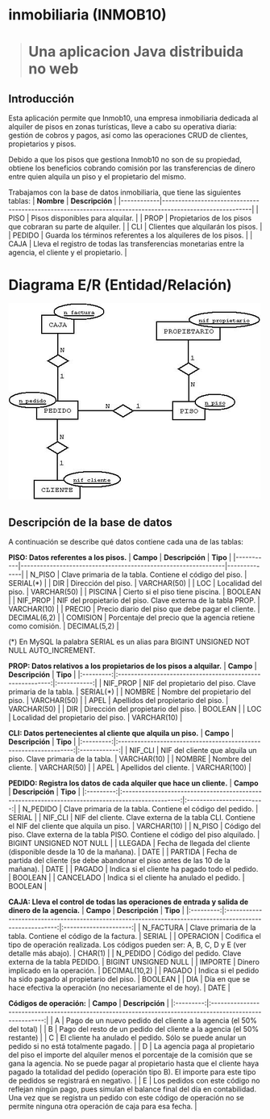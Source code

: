 # inmobiliaria (INMOB10)
> # Una aplicacion Java distribuida no web

## Introducción
Esta aplicación permite que Inmob10, una empresa inmobiliaria dedicada al alquiler de pisos en zonas turísticas, lleve a cabo su operativa diaria: gestión de cobros y pagos, así como las operaciones CRUD de clientes, propietarios y pisos.

Debido a que los pisos que gestiona Inmob10 no son de su propiedad, obtiene los beneficios cobrando comisión por las transferencias de dinero entre quien alquila un piso y el propietario del mismo.

Trabajamos con la base de datos inmobiliaria, que tiene las siguientes tablas:
| **Nombre** | **Descripción**                                                                                         |
|------------|---------------------------------------------------------------------------------------------------------|
| PISO       | Pisos disponibles para alquilar.                                                                        |
| PROP       | Propietarios de los pisos que cobraran su parte de alquiler.                                            |
| CLI        | Clientes que alquilarán los pisos.                                                                      |
| PEDIDO     | Guarda los términos referentes a los alquileres de los pisos.                                           |
| CAJA       | Lleva el registro de todas las transferencias monetarias entre la agencia, el cliente y el propietario. |

# Diagrama E/R (Entidad/Relación)

 ![Diagrama entidad/relacion](https://github.com/dcolomer/inmobiliaria/blob/main/imagenes/image001.png)

## Descripción de la base de datos

A continuación se describe qué datos contiene cada una de las tablas:

**PISO: Datos referentes a los pisos.**
| **Campo** | **Descripción**                                               | **Tipo**     |
|-----------|---------------------------------------------------------------|--------------|
| N_PISO    | Clave primaria de la tabla. Contiene el código del piso.      | SERIAL(*)    |
| DIR       | Dirección del piso.                                           | VARCHAR(50)  |
| LOC       | Localidad del piso.                                           | VARCHAR(50)  |
| PISCINA   | Cierto si el piso tiene piscina.                              | BOOLEAN      |
| NIF_PROP  | NIF del propietario del piso. Clave externa de la tabla PROP. | VARCHAR(10)  |
| PRECIO    | Precio diario del piso que debe pagar el cliente.             | DECIMAL(6,2) |
| COMISION  | Porcentaje del precio que la agencia retiene como comisión.   | DECIMAL(5,2) | 

(*) En MySQL la palabra SERIAL es un alias para BIGINT UNSIGNED NOT NULL AUTO_INCREMENT.

**PROP: Datos relativos a los propietarios de los pisos a alquilar.**
| **Campo** |                      **Descripción**                      |   **Tipo**  |
|:---------:|:---------------------------------------------------------:|:-----------:|
| NIF_PROP  | NIF del propietario del piso. Clave primaria de la tabla. | SERIAL(*)   |
| NOMBRE    | Nombre del propietario del piso.                          | VARCHAR(50) |
| APEL      | Apellidos del propietario del piso.                       | VARCHAR(50) |
| DIR       | Dirección del propietario del piso.                       | BOOLEAN     |
| LOC       | Localidad del propietario del piso.                       | VARCHAR(10) |

**CLI: Datos pertenecientes al cliente que alquila un piso.**
| **Campo** |                          **Descripción**                         |   **Tipo**   |
|:---------:|:----------------------------------------------------------------:|:------------:|
| NIF_CLI   | NIF del cliente que alquila un piso. Clave primaria de la tabla. | VARCHAR(10)  |
| NOMBRE    | Nombre del cliente.                                              | VARCHAR(50)  |
| APEL      | Apellidos del cliente.                                           | VARCHAR(100) |

**PEDIDO: Registra los datos de cada alquiler que hace un cliente.**
| **Campo** |                                          **Descripción**                                         |         **Tipo**         |
|:---------:|:------------------------------------------------------------------------------------------------:|:------------------------:|
| N_PEDIDO  | Clave primaria de la tabla. Contiene el código del pedido.                                       | SERIAL                   |
| NIF_CLI   | NIF del cliente. Clave externa de la tabla CLI. Contiene el NIF del cliente que alquila un piso. | VARCHAR(10)              |
| N_PISO    | Código del piso. Clave externa de la tabla PISO. Contiene el código del piso alquilado.          | BIGINT UNSIGNED NOT NULL |
| LLEGADA   | Fecha de llegada del cliente (disponible desde la 10 de la mañana).                              | DATE                     |
| PARTIDA   | Fecha de partida del cliente (se debe abandonar el piso antes de las 10 de la mañana).           | DATE                     |
| PAGADO    | Indica si el cliente ha pagado todo el pedido.                                                   | BOOLEAN                  |
| CANCELADO | Indica si el cliente ha anulado el pedido.                                                       | BOOLEAN                  |
 
**CAJA: Lleva el control de todas las operaciones de entrada y salida de dinero de la agencia.**
| **Campo** |                                              **Descripción**                                             |        **Tipo**       |
|:---------:|:--------------------------------------------------------------------------------------------------------:|:---------------------:|
| N_FACTURA | Clave primaria de la tabla. Contiene el código de la factura.                                            | SERIAL                |
| OPERACION | Codifica el tipo de operación realizada. Los códigos pueden ser: A, B, C, D y E (ver detalle más abajo). | CHAR(1)               |
| N_PEDIDO  | Código del pedido. Clave externa de la tabla PEDIDO.                                                     | BIGINT UNSIGNED  NULL |
| IMPORTE   | Dinero implicado en la operación.                                                                        | DECIMAL(10,2)         |
| PAGADO    | Indica si el pedido ha sido pagado al propietario del piso.                                              | BOOLEAN               |
| DIA       | Día en que se hace efectiva la operación (no necesariamente el de hoy).                                  | DATE                  |

**Códigos de operación:**
| **Campo** |                                              **Descripción**                                             |
|:---------:|:--------------------------------------------------------------------------------------------------------:|
| A         | Pago de un nuevo pedido del cliente a la agencia (el 50% del total)                                      |
| B         | Pago del resto de un pedido del cliente a la agencia (el 50% restante)                                   |
| C         | El cliente ha anulado el pedido. Sólo se puede anular un pedido si no está totalmente pagado.            |
| D         | La agencia paga al propietario del piso el importe del alquiler menos el porcentaje de la comisión que se gana la agencia. No se puede pagar al propietario hasta que el cliente haya pagado la totalidad del pedido (operación tipo B). El importe para este tipo de pedidos se registrará en negativo.              |
| E         | Los pedidos con este código no reflejan ningún pago, pues simulan el balance final del día en contabilidad. Una vez que se registra un pedido con este código de operación no se permite ninguna otra operación de caja para esa fecha.                                       |


